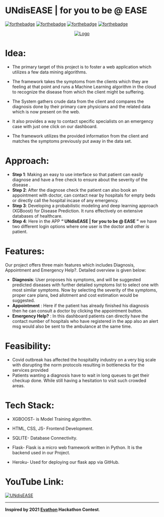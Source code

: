 # UNdisEASE | for you to be @ EASE

[![forthebadge](https://forthebadge.com/images/badges/for-you.svg)](https://forthebadge.com)
[![forthebadge](https://forthebadge.com/images/badges/built-with-love.svg)](https://forthebadge.com)
[![forthebadge](https://forthebadge.com/images/badges/makes-people-smile.svg)](https://forthebadge.com)
[![forthebadge](https://forthebadge.com/images/badges/powered-by-responsibility.svg)](https://forthebadge.com)
<!--
[![forthebadge](https://forthebadge.com/images/badges/check-it-out.svg)](https://forthebadge.com)
[![forthebadge](https://forthebadge.com/images/badges/powered-by-electricity.svg)](https://forthebadge.com)
[![forthebadge](https://forthebadge.com/images/badges/made-with-python.svg)](https://forthebadge.com)-->


<p align="center">
  <a href="https://github.com/jay-munjapara/UNdisEASE">
    <img src="" alt="Logo">
  </a>
</p>

# Idea:

- The primary target of this project is to foster a web application which utilizes a few data mining algorithms. 

- The framework takes the symptoms from the clients which they are feeling at that point and runs a Machine Learning algorithm in the cloud to recognize the disease from which the client might be suffering. 

- The System gathers crude data from the client and compares the diagnosis done by their primary care physicians and the related data which is now present on the web. 

- It also provides a way to contact specific specialists on an emergency case with just one click on our dashboard. 

- The framework utilizes the provided information from the client and matches the symptoms previously put away in the data set. 

# Approach:

- **Step 1**: Making an easy to use interface so that patient can easily diagnose and have a free check to ensure about the severity of the disease .  
- **Step 2**: After the diagnose check the patient can also book an appointment with doctor, can contact near by hospitals for empty beds or directly call the hospital incase of any emergency.
- **Step 3**: Developing a probabilistic modeling and deep learning approach (XGBoost) for Disease Prediction. It runs effectively on extensive databases of healthcare. 
- **Step 4**: Here in the APP **“ UNdisEASE | for you to be @ EASE ”** we have two different login options where one user is the doctor and other is patient. 

# Features:

Our project offers three main features which includes Diagnosis, Appointment and Emergency Help?. Detailed overview is given below:

- **Diagnosis**: User proposes his symptoms, and will be suggested predicted diseases with further detailed symptoms list to select one with most similar symptoms. Now by selecting the severity of the symptoms, proper care plans, bed allotment and cost estimation would be suggested.
- **Appointment** : Here if the patient has already finished his diagnosis then he can consult a doctor by clicking the appointment button.
- **Emergency Help?** : In this dashboard patients can directly have the contact number of hospitals who have registered in the app also an alert msg would also be sent to the ambulance at the same time.

# Feasibility: 

- Covid outbreak has affected the hospitality industry on a very big scale with disrupting the norm protocols resulting in bottlenecks for the services provided
- Patients wanting a diagnosis have to wait in long queues to get their checkup done. While still having a hesitation to visit such crowded areas.


# Tech Stack: 

- XGBOOST- is Model Training algorithm.

- HTML, CSS, JS- Frontend Development.

- SQLITE- Database Connectivity.

- Flask- Flask is a micro web framework written in Python. It is the backend used in our Project.

- Heroku- Used for deploying our flask app via GitHub.

# YouTube Link: 

[![UNdisEASE](https://img.youtube.com/vi/sRSTs2YclAE/0.jpg)](https://www.youtube.com/watch?v=sRSTs2YclAE "UNdisEASE")

<hr>

**Inspired by 2021 [Evathon](https://evathon2021.github.io/) Hackathon Contest**.
